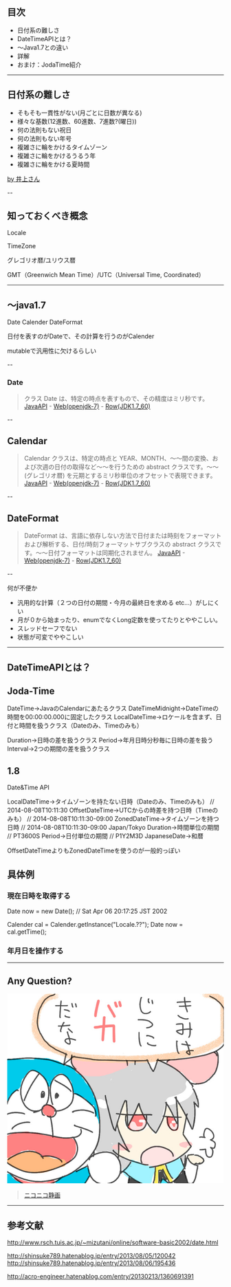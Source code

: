 
## 目次

* 日付系の難しさ
* DateTimeAPIとは？
* 〜Java1.7との違い
* 詳解
* おまけ：JodaTime紹介

---

## 日付系の難しさ

* そもそも一貫性がない(月ごとに日数が異なる)
* 様々な基数(12進数、60進数、7進数?(曜日))
* 何の法則もない祝日
* 何の法則もない年号
* 複雑さに輪をかけるタイムゾーン
* 複雑さに輪をかけるうるう年
* 複雑さに輪をかける夏時間

[by 井上さん](http://dev.ariel-networks.com/wp/archives/4186)

--

## 知っておくべき概念

Locale

TimeZone

グレゴリオ暦/ユリウス暦

GMT（Greenwich Mean Time）/UTC（Universal Time, Coordinated）

---

## 〜java1.7

Date
Calender
DateFormat

日付を表すのがDateで、その計算を行うのがCalender

mutableで汎用性に欠けるらしい

--

### Date

> クラス Date は、特定の時点を表すもので、その精度はミリ秒です。
[JavaAPI](http://docs.oracle.com/javase/jp/7/api/java/util/Date.html) -  [Web(openjdk-7)](http://www.docjar.com/html/api/java/util/Date.java.html) - [Row(JDK1.7_60)](./Date.java)

--

## Calendar

> Calendar クラスは、特定の時点と YEAR、MONTH、〜〜間の変換、および次週の日付の取得など〜〜を行うための abstract クラスです。〜〜(グレゴリオ暦) を元期とするミリ秒単位のオフセットで表現できます。
[JavaAPI](http://docs.oracle.com/javase/jp/7/api/java/util/Calendar.html) -  [Web(openjdk-7)](http://www.docjar.com/html/api/java/util/Calendar.java.html) - [Row(JDK1.7_60)](./Calendar.java)

--

## DateFormat

> DateFormat は、言語に依存しない方法で日付または時刻をフォーマットおよび解析する、日付/時刻フォーマットサブクラスの abstract クラスです。〜〜日付フォーマットは同期化されません。
[JavaAPI](http://docs.oracle.com/javase/jp/7/api/java/text/DateFormat.html) -  [Web(openjdk-7)](http://www.docjar.com/html/api/java/text/DateFormat.java.html) - [Row(JDK1.7_60)](./DateFormat.java)

--

何が不便か

* 汎用的な計算（２つの日付の期間・今月の最終日を求める etc...）がしにくい
* 月が０から始まったり、enumでなくLong定数を使ってたりとややこしい。
* スレッドセーフでない
* 状態が可変でややこしい


---


## DateTimeAPIとは？







## Joda-Time

DateTime→JavaのCalendarにあたるクラス
DateTimeMidnight→DateTimeの時間を00:00:00.000に固定したクラス
LocalDateTime→ロケールを含まず、日付と時間を扱うクラス（Dateのみ、Timeのみも）

Duration→日時の差を扱うクラス
Period→年月日時分秒毎に日時の差を扱う
Interval→2つの期間の差を扱うクラス


## 1.8

Date&Time API

LocalDateTime→タイムゾーンを持たない日時（Dateのみ、Timeのみも） // 2014-08-08T10:11:30
OffsetDateTime→UTCからの時差を持つ日時（Timeのみも） // 2014-08-08T10:11:30-09:00
ZonedDateTime→タイムゾーンを持つ日時 // 2014-08-08T10:11:30-09:00 Japan/Tokyo
Duration→時間単位の期間 // PT3600S
Period→日付単位の期間 // P1Y2M3D
JapaneseDate→和暦


OffsetDateTimeよりもZonedDateTimeを使うのが一般的っぽい

## 具体例

### 現在日時を取得する

Date now = new Date();
// Sat Apr 06 20:17:25 JST 2002

Calender cal = Calender.getInstance("Locale.??");
Date now = cal.getTime();



### 年月日を操作する



---

## Any Question?

![alt](./file/bakadana.jpg)

> [ニコニコ静画](http://seiga.nicovideo.jp/seiga/im785518)

---


## 参考文献


http://www.rsch.tuis.ac.jp/~mizutani/online/software-basic2002/date.html

http://shinsuke789.hatenablog.jp/entry/2013/08/05/120042
http://shinsuke789.hatenablog.jp/entry/2013/08/06/195436

http://acro-engineer.hatenablog.com/entry/20130213/1360691391
